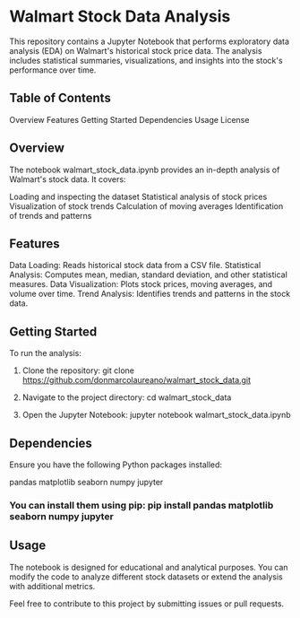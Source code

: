 # Walmart Stock Data Analysis

This repository contains a Jupyter Notebook that performs exploratory data analysis (EDA) on Walmart's historical stock price data. The analysis includes statistical summaries, visualizations, and insights into the stock's performance over time.

## Table of Contents

Overview
Features
Getting Started
Dependencies
Usage
License

## Overview

The notebook walmart_stock_data.ipynb provides an in-depth analysis of Walmart's stock data. It covers:

Loading and inspecting the dataset
Statistical analysis of stock prices
Visualization of stock trends
Calculation of moving averages
Identification of trends and patterns

## Features

Data Loading: Reads historical stock data from a CSV file.
Statistical Analysis: Computes mean, median, standard deviation, and other statistical measures.
Data Visualization: Plots stock prices, moving averages, and volume over time.
Trend Analysis: Identifies trends and patterns in the stock data.

## Getting Started

To run the analysis:

1. Clone the repository: git clone https://github.com/donmarcolaureano/walmart_stock_data.git

2. Navigate to the project directory: cd walmart_stock_data

3. Open the Jupyter Notebook: jupyter notebook walmart_stock_data.ipynb


## Dependencies

Ensure you have the following Python packages installed:

pandas
matplotlib
seaborn
numpy
jupyter

### You can install them using pip: pip install pandas matplotlib seaborn numpy jupyter



## Usage

The notebook is designed for educational and analytical purposes. You can modify the code to analyze different stock datasets or extend the analysis with additional metrics.



Feel free to contribute to this project by submitting issues or pull requests.
